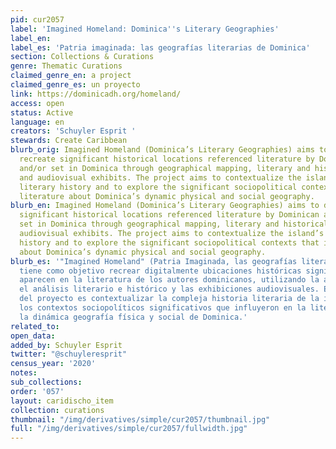 ```yaml
---
pid: cur2057
label: 'Imagined Homeland: Dominica''s Literary Geographies'
label_en:
label_es: 'Patria imaginada: las geografías literarias de Dominica'
section: Collections & Curations
genre: Thematic Curations
claimed_genre_en: a project
claimed_genre_es: un proyecto
link: https://dominicadh.org/homeland/
access: open
status: Active
language: en
creators: 'Schuyler Esprit '
stewards: Create Caribbean
blurb_orig: Imagined Homeland (Dominica’s Literary Geographies) aims to digitally
  recreate significant historical locations referenced literature by Dominican authors
  and/or set in Dominica through geographical mapping, literary and historical analysis
  and audiovisual exhibits. The project aims to contextualize the island’s complex
  literary history and to explore the significant sociopolitical contexts that influenced
  literature about Dominica’s dynamic physical and social geography.
blurb_en: Imagined Homeland (Dominica’s Literary Geographies) aims to digitally recreate
  significant historical locations referenced literature by Dominican authors and/or
  set in Dominica through geographical mapping, literary and historical analysis and
  audiovisual exhibits. The project aims to contextualize the island’s complex literary
  history and to explore the significant sociopolitical contexts that influenced literature
  about Dominica’s dynamic physical and social geography.
blurb_es: '"Imagined Homeland" (Patria Imaginada, las geografías literarias de Dominica)
  tiene como objetivo recrear digitalmente ubicaciones históricas significativas que
  aparecen en la literatura de los autores dominicanos, utilizando la asignación geográfica,
  el análisis literario e histórico y las exhibiciones audiovisuales. El objetivo
  del proyecto es contextualizar la compleja historia literaria de la isla y explorar
  los contextos sociopolíticos significativos que influyeron en la literatura sobre
  la dinámica geografía física y social de Dominica.'
related_to:
open_data:
added_by: Schuyler Esprit
twitter: "@schuyleresprit"
census_year: '2020'
notes:
sub_collections:
order: '057'
layout: caridischo_item
collection: curations
thumbnail: "/img/derivatives/simple/cur2057/thumbnail.jpg"
full: "/img/derivatives/simple/cur2057/fullwidth.jpg"
---
```

